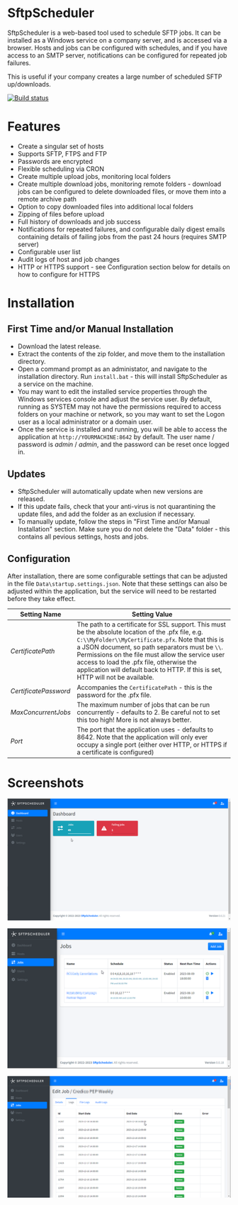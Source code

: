 SftpScheduler
==================

SftpScheduler is a web-based tool used to schedule SFTP jobs. It can be installed as a Windows service on a company server, and is accessed via a browser.  Hosts and jobs can be configured with schedules, and if you have access to an SMTP server, notifications can be configured for repeated job failures.

This is useful if your company creates a large number of scheduled SFTP up/downloads.

[![Build status](https://ci.appveyor.com/api/projects/status/snreekxcc215u4if?svg=true)](https://ci.appveyor.com/project/mrsalmon1976/sftpscheduler)

# Features

- Create a singular set of hosts
- Supports SFTP, FTPS and FTP
- Passwords are encrypted
- Flexible scheduling via CRON
- Create multiple upload jobs, monitoring local folders
- Create multiple download jobs, monitoring remote folders - download jobs can be configured to delete downloaded files, or move them into a remote archive path
- Option to copy downloaded files into additional local folders
- Zipping of files before upload
- Full history of downloads and job success
- Notifications for repeated failures, and configurable daily digest emails containing details of failing jobs from the past 24 hours (requires SMTP server)
- Configurable user list
- Audit logs of host and job changes
- HTTP or HTTPS support - see Configuration section below for details on how to configure for HTTPS

# Installation

## First Time and/or Manual Installation

- Download the latest release.
- Extract the contents of the zip folder, and move them to the installation directory.
- Open a command prompt as an administator, and navigate to the installation directory.  Run `install.bat` - this will install SftpScheduler as a service on the machine.
- You may want to edit the installed service properties through the Windows services console and adjust the service user.  By default, running as SYSTEM may not have the permissions required to access folders on your machine or network, so you may want to set the Logon user as a local administrator or a domain user.
- Once the service is installed and running, you will be able to access the application at `http://YOURMACHINE:8642` by default.  The user name / password is _admin_ / _admin_, and the password can be reset once logged in.

## Updates

- SftpScheduler will automatically update when new versions are released.
- If this update fails, check that your anti-virus is not quarantining the update files, and add the folder as an exclusion if necessary.
- To manually update, follow the steps in "First Time and/or Manual Installation" section.  Make sure you do not delete the "Data" folder - this contains all pevious settings, hosts and jobs.

## Configuration

After installation, there are some configurable settings that can be adjusted in the file `Data\startup.settings.json`.  Note that these settings can also be adjusted within the application, but the service will need to be restarted before they take effect.

| **Setting Name**        | **Setting Value** |
| -                       | -                 |
| *CertificatePath*       | The path to a certificate for SSL support.  This must be the absolute location of the .pfx file, e.g. `C:\\MyFolder\\MyCertificate.pfx`.  Note that this is a JSON document, so path separators must be `\\`.  Permissions on the file must allow the service user access to load the .pfx file, otherwise the application will default back to HTTP.  If this is set, HTTP will not be available. |
| *CertificatePassword*  | Accompanies the `CertificatePath` - this is the password for the .pfx file.
| *MaxConcurrentJobs*    | The maximum number of jobs that can be run concurrently - defaults to 2.  Be careful not to set this too high! More is not always better. |
| *Port*                 | The port that the application uses - defaults to 8642.  Note that the application will only ever occupy a single port (either over HTTP, or HTTPS if a certificate is configured) |

# Screenshots

![Dashboard screenshot](/img/screenshots/screenshot_dashboard.png?raw=true "Dashboard screenshot")

![Jobs screenshot](/img/screenshots/screenshot_jobs.png?raw=true "Jobs screenshot")

![Job log screenshot](/img/screenshots/screenshot_job_log.png?raw=true "Job log screenshot")




